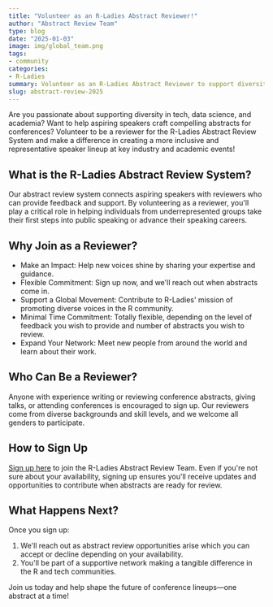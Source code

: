 ```yaml
---
title: "Volunteer as an R-Ladies Abstract Reviewer!"
author: "Abstract Review Team"
type: blog
date: "2025-01-03"
image: img/global_team.png
tags: 
- community
categories: 
- R-Ladies
summary: Volunteer as an R-Ladies Abstract Reviewer to support diversity in tech!
slug: abstract-review-2025
---
```


Are you passionate about supporting diversity in tech, data science, and academia? Want to help aspiring speakers craft compelling abstracts for conferences? Volunteer to be a reviewer for the R-Ladies Abstract Review System and make a difference in creating a more inclusive and representative speaker lineup at key industry and academic events!

## What is the R-Ladies Abstract Review System?

Our abstract review system connects aspiring speakers with reviewers who can provide feedback and support. By volunteering as a reviewer, you'll play a critical role in helping individuals from underrepresented groups take their first steps into public speaking or advance their speaking careers.

## Why Join as a Reviewer?

* Make an Impact: Help new voices shine by sharing your expertise and guidance.
* Flexible Commitment: Sign up now, and we'll reach out when abstracts come in.
* Support a Global Movement: Contribute to R-Ladies' mission of promoting diverse voices in the R community.
* Minimal Time Commitment: Totally flexible, depending on the level of feedback you wish to provide and number of abstracts you wish to review.
* Expand Your Network: Meet new people from around the world and learn about their work.


## Who Can Be a Reviewer?

Anyone with experience writing or reviewing conference abstracts, giving talks, or attending conferences is encouraged to sign up. Our reviewers come from diverse backgrounds and skill levels, and we welcome all genders to participate.

## How to Sign Up

[Sign up here](https://airtable.com/appJadVolZxoDGSIK/pag4bpfeGIATQFefk/form) to join the R-Ladies Abstract Review Team. Even if you're not sure about your availability, signing up ensures you'll receive updates and opportunities to contribute when abstracts are ready for review.

## What Happens Next?

Once you sign up:

1. We'll reach out as abstract review opportunities arise which you can accept or decline depending on your availability.
2. You'll be part of a supportive network making a tangible difference in the R and tech communities.

Join us today and help shape the future of conference lineups—one abstract at a time!

